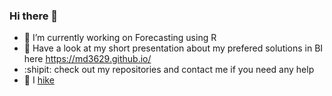 ### Hi there 👋


- 🔭 I’m currently working on Forecasting using R
- 👯 Have a look at my short presentation about my prefered solutions in BI here https://md3629.github.io/
- :shipit: check out my repositories and contact me if you need any help
- 🎾 I [hike](https://www.komoot.com/user/1237165682049)



